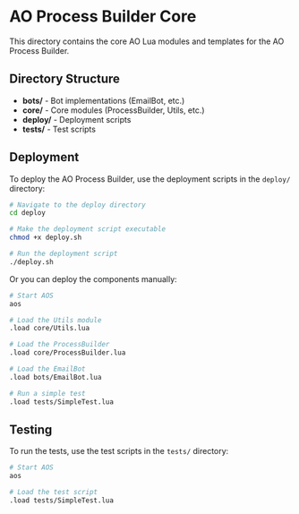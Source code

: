 # AO Process Builder Core

This directory contains the core AO Lua modules and templates for the AO Process Builder.

## Directory Structure

- **bots/** - Bot implementations (EmailBot, etc.)
- **core/** - Core modules (ProcessBuilder, Utils, etc.)
- **deploy/** - Deployment scripts
- **tests/** - Test scripts

## Deployment

To deploy the AO Process Builder, use the deployment scripts in the `deploy/` directory:

```bash
# Navigate to the deploy directory
cd deploy

# Make the deployment script executable
chmod +x deploy.sh

# Run the deployment script
./deploy.sh
```

Or you can deploy the components manually:

```bash
# Start AOS
aos

# Load the Utils module
.load core/Utils.lua

# Load the ProcessBuilder
.load core/ProcessBuilder.lua

# Load the EmailBot
.load bots/EmailBot.lua

# Run a simple test
.load tests/SimpleTest.lua
```

## Testing

To run the tests, use the test scripts in the `tests/` directory:

```bash
# Start AOS
aos

# Load the test script
.load tests/SimpleTest.lua
```
